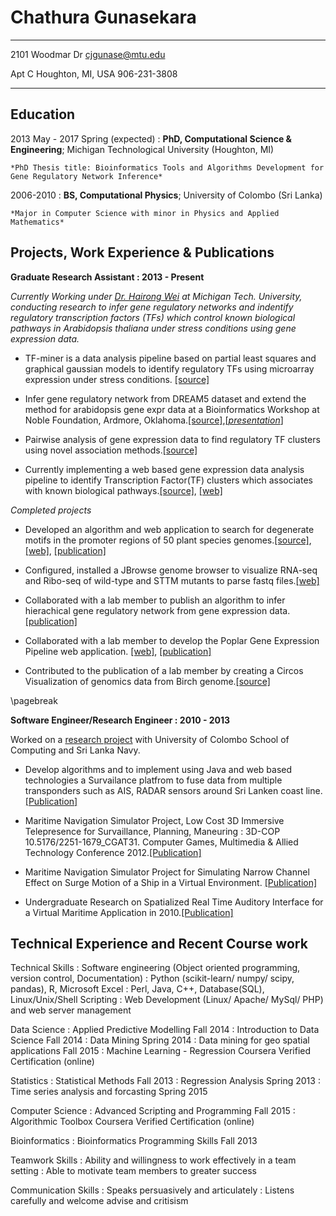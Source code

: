 Chathura Gunasekara
============

-------------------     ----------------------------
2101 Woodmar Dr                     cjgunase@mtu.edu

Apt C Houghton, MI, USA                 906-231-3808 
-------------------     ----------------------------

Education
---------

2013 May - 2017 Spring (expected)
:   **PhD, Computational Science & Engineering**; Michigan Technological University (Houghton, MI)
    
    *PhD Thesis title: Bioinformatics Tools and Algorithms Development for Gene Regulatory Network Inference*
       

2006-2010
:   **BS, Computational Physics**; University of Colombo (Sri Lanka)
    
    *Major in Computer Science with minor in Physics and Applied Mathematics*

Projects, Work Experience & Publications
----------

**Graduate Research Assistant : 2013 - Present**

_Currently Working under [Dr. Hairong Wei](http://www.mtu.edu/forest/about/faculty/wei/) at Michigan Tech. University, conducting research to infer gene regulatory networks and indentify regulatory transcription factors (TFs) which control known biological pathways in *Arabidopsis thaliana* under stress conditions using gene expression data._


* TF-miner is a data analysis pipeline based on partial least squares and graphical gaussian models to identify regulatory TFs using microarray expression under stress conditions. [[source]](https://github.com/cjgunase/TF-miner)


* Infer gene regulatory network from DREAM5 dataset and  extend the method for arabidopsis gene expr data  at a Bioinformatics Workshop at Noble Foundation, Ardmore, Oklahoma.[[source]](https://github.com/cjgunase/DREAM5_gene_net.git),[[_presentation_]](http://www.slideshare.net/secret/15sqXSMbpOHAOQ)


* Pairwise analysis of gene expression data to find regulatory TF clusters using novel association methods.[[source]](https://github.com/cjgunase/MIC_based_gene_expr_analysis)


* Currently implementing a  web based gene expression data analysis pipeline to identify Transcription Factor(TF) clusters which associates with known biological pathways.[[source]](https://github.com/cjgunase/TF-Cluster), [[web]](http://sys.bio.mtu.edu/cluster/index.php)

_Completed projects_

* Developed an algorithm and web application to search for degenerate motifs in the promoter regions of 50 plant species genomes.[[source]](https://github.com/cjgunase/exactSearch), [[web]](http://sys.bio.mtu.edu/motif/), [[publication]](http://plantmethods.biomedcentral.com/articles/10.1186/s13007-016-0126-6)


* Configured, installed a JBrowse genome browser to visualize RNA-seq and Ribo-seq of wild-type and STTM mutants to parse fastq files.[[web]](https://blossom.ffr.mtu.edu/designindex2.php)


* Collaborated with a lab member to publish an algorithm to infer hierachical gene regulatory network from gene expression data.[[publication]](https://www.ncbi.nlm.nih.gov/pmc/articles/PMC4797117/)


* Collaborated with a lab member  to develop the  Poplar Gene Expression Pipeline web application. [[web]](http://sys.bio.mtu.edu), [[publication]](http://link.springer.com/article/10.1007/s11295-014-0745-x#page-1)


* Contributed to the publication of a lab member by creating a Circos Visualization of genomics data from Birch genome.[[source]](https://github.com/cjgunase/myVisualizations/tree/master/circos)

\pagebreak

**Software Engineer/Research Engineer : 2010 - 2013**

Worked on a [research project](http://www.vidusayura.org/?page_id=2) with University of Colombo School of Computing and Sri Lanka Navy.


* Develop algorithms and to implement using Java and web based technologies a Survailance platfrom to fuse data from multiple transponders such as AIS, RADAR sensors around Sri Lanken coast line.[[Publication]](http://www.icter.org/conference/icter2012/paper/50)

* Maritime Navigation Simulator Project, Low Cost 3D Immersive Telepresence for Survaillance, Planning, Maneuring : 3D-COP	10.5176/2251-1679_CGAT31. Computer Games, Multimedia & Allied Technology Conference 2012.[[Publication]](http://www.cgames.com.sg/PriorYearsPaper2012.html)

* Maritime Navigation Simulator Project for Simulating Narrow Channel Effect on Surge Motion of a Ship in a Virtual Environment. [[Publication]](http://www.icter.org/conference/icter2012/paper/31)

* Undergraduate Research on Spatialized Real Time Auditory Interface for a Virtual Maritime Application in 2010.[[Publication]](http://www.icter.org/conference/archive2011/index.php/icter/ICTer2010/paper/view/65)


Technical Experience and Recent Course work
--------------------

Technical Skills
:   Software engineering (Object oriented programming, version control, Documentation)
:   Python (scikit-learn/ numpy/ scipy, pandas), R, Microsoft Excel
:   Perl, Java, C++, Database(SQL), Linux/Unix/Shell Scripting
:   Web Development (Linux/ Apache/ MySql/ PHP) and web server management

Data Science
:   Applied Predictive Modelling Fall 2014
:   Introduction to Data Science Fall 2014
:   Data Mining Spring 2014
:   Data mining for geo spatial applications    Fall 2015
:   Machine Learning - Regression   Coursera Verified Certification (online)

Statistics
:   Statistical Methods   Fall 2013
:   Regression Analysis Spring 2013
:   Time series analysis and forcasting Spring 2015

Computer Science
:   Advanced Scripting and Programming Fall 2015
:   Algorithmic Toolbox Coursera Verified Certification (online)

Bioinformatics
:   Bioinformatics Programming Skills Fall 2013

Teamwork Skills
:   Ability and willingness to work effectively in a team setting
:   Able to motivate team members to greater success

Communication Skills
:   Speaks persuasively and articulately 
:   Listens carefully and welcome advise and critisism


